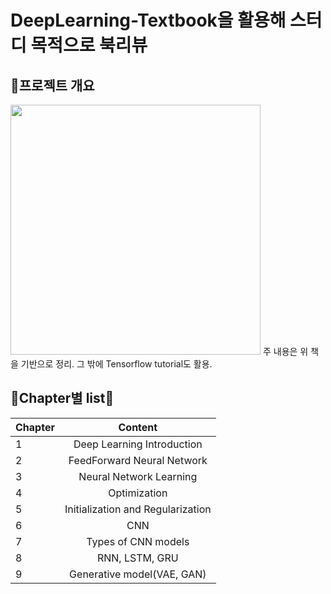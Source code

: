 # DeepLearning-Textbook을 활용해 스터디 목적으로 북리뷰



## :memo:프로젝트 개요
<img width=400 src=https://user-images.githubusercontent.com/48666867/148561132-b7179c00-4073-4ed1-938d-bdab1d17bcf4.png>
주 내용은 위 책을 기반으로 정리. 그 밖에 Tensorflow tutorial도 활용.

## :man_dancing:Chapter별 list:dancer:


| Chapter | Content |
|---|:---:|
|1|Deep Learning Introduction|
|2|FeedForward Neural Network|
|3|Neural Network Learning|
|4|Optimization|
|5|Initialization and Regularization|
|6|CNN|
|7|Types of CNN models|
|8|RNN, LSTM, GRU|
|9|Generative model(VAE, GAN)|
